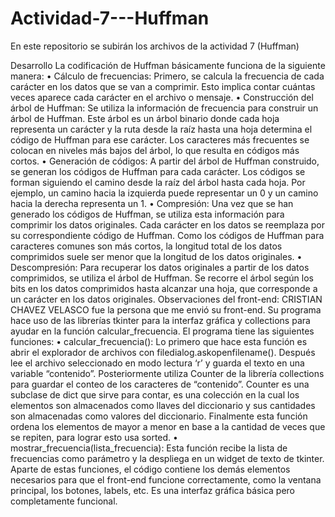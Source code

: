 # Actividad-7---Huffman
En este repositorio se subirán los archivos de la actividad 7 (Huffman)

Desarrollo
La codificación de Huffman básicamente funciona de la siguiente manera:
•	Cálculo de frecuencias: Primero, se calcula la frecuencia de cada carácter en los datos que se van a comprimir. Esto implica contar cuántas veces aparece cada carácter en el archivo o mensaje.
•	Construcción del árbol de Huffman: Se utiliza la información de frecuencia para construir un árbol de Huffman. Este árbol es un árbol binario donde cada hoja representa un carácter y la ruta desde la raíz hasta una hoja determina el código de Huffman para ese carácter. Los caracteres más frecuentes se colocan en niveles más bajos del árbol, lo que resulta en códigos más cortos.
•	Generación de códigos: A partir del árbol de Huffman construido, se generan los códigos de Huffman para cada carácter. Los códigos se forman siguiendo el camino desde la raíz del árbol hasta cada hoja. Por ejemplo, un camino hacia la izquierda puede representar un 0 y un camino hacia la derecha representa un 1.
•	Compresión: Una vez que se han generado los códigos de Huffman, se utiliza esta información para comprimir los datos originales. Cada carácter en los datos se reemplaza por su correspondiente código de Huffman. Como los códigos de Huffman para caracteres comunes son más cortos, la longitud total de los datos comprimidos suele ser menor que la longitud de los datos originales.
•	Descompresión: Para recuperar los datos originales a partir de los datos comprimidos, se utiliza el árbol de Huffman. Se recorre el árbol según los bits en los datos comprimidos hasta alcanzar una hoja, que corresponde a un carácter en los datos originales.
Observaciones del front-end:
CRISTIAN CHAVEZ VELASCO fue la persona que me envió su front-end. Su programa hace uso de las librerías tkinter para la interfaz gráfica y collections para ayudar en la función calcular_frecuencia.
El programa tiene las siguientes funciones:
•	calcular_frecuencia(): Lo primero que hace esta función es abrir el explorador de archivos con filedialog.askopenfilename(). Después lee el archivo seleccionado en modo lectura ‘r’ y guarda el texto en una variable “contenido”. Posteriormente utiliza Counter de la librería collections para guardar el conteo de los caracteres de “contenido”. Counter es una subclase de dict que sirve para contar, es una colección en la cual los elementos son almacenados como llaves del diccionario y sus cantidades son almacenadas como valores del diccionario. Finalmente esta función ordena los elementos de mayor a menor en base a la cantidad de veces que se repiten, para lograr esto usa sorted.
•	mostrar_frecuencia(lista_frecuencia): Esta función recibe la lista de frecuencias como parámetro y la despliega en un widget de texto de tkinter.
Aparte de estas funciones, el código contiene los demás elementos necesarios para que el front-end funcione correctamente, como la ventana principal, los botones, labels, etc. Es una interfaz gráfica básica pero completamente funcional.

